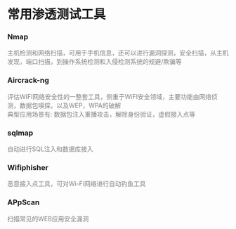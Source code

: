 <div id="metaData" createTime="2020-07-19 11:20:00" category="学习笔记" tags="后端;黑客" title="常用渗透测试工具"></div>

# 常用渗透测试工具

### Nmap 

<span style="color: grey">
主机检测和网络扫描，可用于手机信息，还可以进行漏洞探测，安全扫描，从主机发现，端口扫描，到操作系统检测和入侵检测系统的规避/欺骗等
</span>


### Aircrack-ng 

<span style="color: grey">
评估WIFI网络安全性的一整套工具，侧重于WiFI安全领域，主要功能由网络侦测，数据包嗅探，以及WEP，WPA的破解<br/>
典型应用场景有:
数据包注入重播攻击，解除身份验证，虚假接入点等
</span>



### sqlmap 

<span style="color: grey">
自动进行SQL注入和数据库接入
</span>


### Wifiphisher 

<span style="color: grey">
恶意接入点工具，可对Wi-Fi网络进行自动钓鱼工具
</span>


### APpScan 

<span style="color: grey">
扫描常见的WEB应用安全漏洞
</span>
